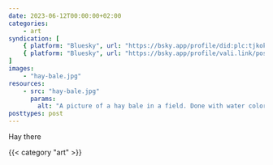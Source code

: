 ```yaml
---
date: 2023-06-12T00:00:00+02:00
categories:
    - art
syndication: [
    { platform: "Bluesky", url: "https://bsky.app/profile/did:plc:tjkokzqdnfzzlaxdjjzzzi5b/post/3keigxgko4n2j", hidden: true },
    { platform: "Bluesky", url: "https://bsky.app/profile/vali.link/post/3keigxgko4n2j" }
]
images:
    - "hay-bale.jpg"
resources:
    - src: "hay-bale.jpg"
      params:
        alt: "A picture of a hay bale in a field. Done with water color, markers, colored pencils"
posttypes: post
---
```

Hay there

{{< category "art" >}}
